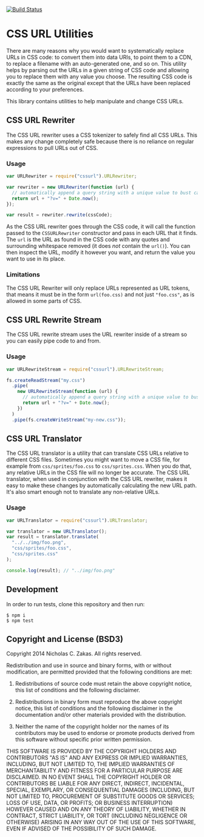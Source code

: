 [![Build Status](https://travis-ci.org/nzakas/cssurl.png?branch=master)](https://travis-ci.org/nzakas/cssurl)

# CSS URL Utilities

There are many reasons why you would want to systematically replace URLs in CSS code: to convert them into data URIs, to point them to a CDN, to replace a filename with an auto-generated one, and so on. This utility helps by parsing out the URLs in a given string of CSS code and allowing you to replace them with any value you choose. The resulting CSS code is exactly the same as the original except that the URLs have been replaced according to your preferences.

This library contains utilities to help manipulate and change CSS URLs.

## CSS URL Rewriter

The CSS URL rewriter uses a CSS tokenizer to safely find all CSS URLs. This makes any change completely safe because there is no reliance on regular expressions to pull URLs out of CSS.

### Usage

```js
var URLRewriter = require("cssurl").URLRewriter;

var rewriter = new URLRewriter(function (url) {
  // automatically append a query string with a unique value to bust caches
  return url + "?v=" + Date.now();
});

var result = rewriter.rewrite(cssCode);
```

As the CSS URL rewriter goes through the CSS code, it will call the function passed to the `CSSURLRewriter` constructor and pass in each URL that it finds. The `url` is the URL as found in the CSS code with any quotes and surrounding whitespace removed (it does _not_ contain the `url()`). You can then inspect the URL, modify it however you want, and return the value you want to use in its place.

### Limitations

The CSS URL Rewriter will only replace URLs represented as URL tokens, that means it must be in the form `url(foo.css)` and not just `"foo.css"`, as is allowed in some parts of CSS.

## CSS URL Rewrite Stream

The CSS URL rewrite stream uses the URL rewriter inside of a stream so you can easily pipe code to and from.

### Usage

```js
var URLRewriteStream = require("cssurl").URLRewriteStream;

fs.createReadStream("my.css")
  .pipe(
    new URLRewriteStream(function (url) {
      // automatically append a query string with a unique value to bust caches
      return url + "?v=" + Date.now();
    })
  )
  .pipe(fs.createWriteStream("my-new.css"));
```

## CSS URL Translator

The CSS URL translator is a utility that can translate CSS URLs relative to different CSS files. Sometimes you might want to move a CSS file, for example from `css/sprites/foo.css` to `css/sprites.css`. When you do that, any relative URLs in the CSS file will no longer be accurate. The CSS URL translator, when used in conjunction with the CSS URL rewriter, makes it easy to make these changes by automatically calculating the new URL path. It's also smart enough not to translate any non-relative URLs.

### Usage

```js
var URLTranslator = require("cssurl").URLTranslator;

var translator = new URLTranslator();
var result = translator.translate(
  "../../img/foo.png",
  "css/sprites/foo.css",
  "css/sprites.css"
);

console.log(result); // "../img/foo.png"
```

## Development

In order to run tests, clone this repository and then run:

```
$ npm i
$ npm test
```

## Copyright and License (BSD3)

Copyright 2014 Nicholas C. Zakas. All rights reserved.

Redistribution and use in source and binary forms, with or without modification, are permitted provided that the following conditions are met:

1. Redistributions of source code must retain the above copyright notice, this list of conditions and the following disclaimer.

2. Redistributions in binary form must reproduce the above copyright notice, this list of conditions and the following disclaimer in the documentation and/or other materials provided with the distribution.

3. Neither the name of the copyright holder nor the names of its contributors may be used to endorse or promote products derived from this software without specific prior written permission.

THIS SOFTWARE IS PROVIDED BY THE COPYRIGHT HOLDERS AND CONTRIBUTORS "AS IS" AND ANY EXPRESS OR IMPLIED WARRANTIES, INCLUDING, BUT NOT LIMITED TO, THE IMPLIED WARRANTIES OF MERCHANTABILITY AND FITNESS FOR A PARTICULAR PURPOSE ARE DISCLAIMED. IN NO EVENT SHALL THE COPYRIGHT HOLDER OR CONTRIBUTORS BE LIABLE FOR ANY DIRECT, INDIRECT, INCIDENTAL, SPECIAL, EXEMPLARY, OR CONSEQUENTIAL DAMAGES (INCLUDING, BUT NOT LIMITED TO, PROCUREMENT OF SUBSTITUTE GOODS OR SERVICES; LOSS OF USE, DATA, OR PROFITS; OR BUSINESS INTERRUPTION) HOWEVER CAUSED AND ON ANY THEORY OF LIABILITY, WHETHER IN CONTRACT, STRICT LIABILITY, OR TORT (INCLUDING NEGLIGENCE OR OTHERWISE) ARISING IN ANY WAY OUT OF THE USE OF THIS SOFTWARE, EVEN IF ADVISED OF THE POSSIBILITY OF SUCH DAMAGE.
